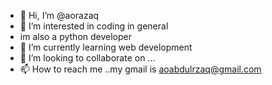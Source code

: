 - 👋 Hi, I’m @aorazaq
- 👀 I’m interested in coding in general
- im also a python developer
- 🌱 I’m currently learning web development 
- 💞️ I’m looking to collaborate on ...
- 📫 How to reach me ..my gmail is aoabdulrzaq@gmail.com
<!---
aorazaq/aorazaq is a ✨ special ✨ repository because its `README.md` (this file) appears on your GitHub profile.
You can click the Preview link to take a look at your changes.
--->
